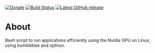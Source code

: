 [![Donate](https://img.shields.io/badge/-%E2%99%A5%20Donate-%23ff69b4)](https://hmlendea.go.ro/fund.html) [![Build Status](https://github.com/hmlendea/optiprime/actions/workflows/bash.yml/badge.svg)](https://github.com/hmlendea/optiprime/actions/workflows/bash.yml) [![Latest GitHub release](https://img.shields.io/github/v/release/hmlendea/optiprime)](https://github.com/hmlendea/optiprime/releases/latest)

# About

Bash script to run applications efficiently using the Nvidia GPU on Linux, using bumblebee and optirun.